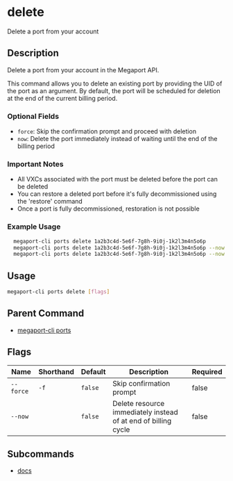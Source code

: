 # delete

Delete a port from your account

## Description

Delete a port from your account in the Megaport API.

This command allows you to delete an existing port by providing the UID of the port as an argument. By default, the port will be scheduled for deletion at the end of the current billing period.

### Optional Fields
  - `force`: Skip the confirmation prompt and proceed with deletion
  - `now`: Delete the port immediately instead of waiting until the end of the billing period

### Important Notes
  - All VXCs associated with the port must be deleted before the port can be deleted
  - You can restore a deleted port before it's fully decommissioned using the 'restore' command
  - Once a port is fully decommissioned, restoration is not possible

### Example Usage

```sh
  megaport-cli ports delete 1a2b3c4d-5e6f-7g8h-9i0j-1k2l3m4n5o6p
  megaport-cli ports delete 1a2b3c4d-5e6f-7g8h-9i0j-1k2l3m4n5o6p --now
  megaport-cli ports delete 1a2b3c4d-5e6f-7g8h-9i0j-1k2l3m4n5o6p --now --force
```

## Usage

```sh
megaport-cli ports delete [flags]
```


## Parent Command

* [megaport-cli ports](megaport-cli_ports.md)
## Flags

| Name | Shorthand | Default | Description | Required |
|------|-----------|---------|-------------|----------|
| `--force` | `-f` | `false` | Skip confirmation prompt | false |
| `--now` |  | `false` | Delete resource immediately instead of at end of billing cycle | false |

## Subcommands
* [docs](megaport-cli_ports_delete_docs.md)

